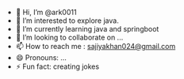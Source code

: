 - 👋 Hi, I’m @ark0011
- 👀 I’m interested to explore java.
- 🌱 I’m currently learning java and springboot
- 💞️ I’m looking to collaborate on ...
- 📫 How to reach me : sajiyakhan024@gmail.com
- 😄 Pronouns: ...
- ⚡ Fun fact: creating jokes

<!---
00Raja11/00Raja11 is a ✨ special ✨ repository because its `README.md` (this file) appears on your GitHub profile.
You can click the Preview link to take a look at your changes.
--->
